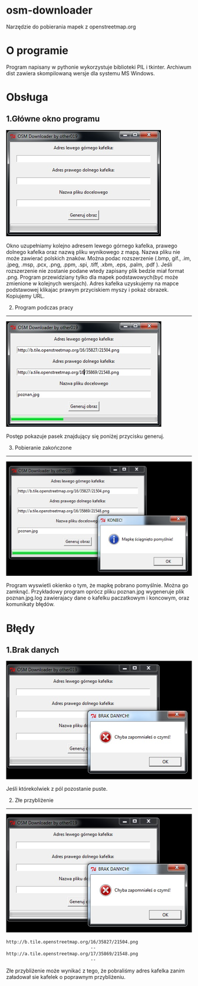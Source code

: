 osm-downloader
==============

Narzędzie do pobierania mapek z openstreetmap.org

O programie
===========
Program napisany w pythonie wykorzystuje biblioteki PIL i tkinter.  Archiwum dist zawiera skompilowaną wersje dla systemu MS Windows.

Obsługa
===============
1.Główne okno programu
----------------------

![](/README/mainwindow.jpg)

Okno uzupełniamy kolejno adresem lewego górnego kafelka, prawego dolnego kafelka oraz nazwą pliku wynikowego z mapą. Nazwa pliku nie może zawierać polskich znaków. Można podac rozszerzenie (.bmp, gif., .im, .jpeg, .msp, .pcx, .png, .ppm, .spi, .tiff, .xbm, .eps, .palm, .pdf ). Jeśli rozszerzenie nie zostanie podane wtedy zapisany plik bedzie miał format .png.
Program przewidziany tylko dla mapek podstawowych(być może zmienione w kolejnych wersjach). Adres kafelka uzyskujemy na mapce podstawowej klikajac prawym przyciskiem myszy i pokaż obrazek. Kopiujemy URL.

2. Program podczas pracy
----------------------------------
![](/README/programpodczaspracy.jpg)

Postęp pokazuje pasek znajdujący się poniżej przycisku generuj.

3. Pobieranie zakończone
----------------------------------
![](/README/sciagnietopomyslnie.jpg)

Program wyswietli okienko o tym, że mapkę pobrano pomyślnie. Można go zamknąć. Przykładowy program oprócz pliku poznan.jpg wygeneruje plik poznan.jpg.log zawierajacy dane o kafelku paczatkowym i koncowym, oraz komunikaty błędów.

Błędy
========================
1.Brak danych
-----------------------
![](/README/brakdanych.jpg)

Jeśli którekolwiek z pól pozostanie puste.

2. Złe przybliżenie
----------------------------
![](/README/brakdanych.jpg)

```
http://b.tile.openstreetmap.org/16/35827/21504.png
                                --
http://a.tile.openstreetmap.org/17/35869/21548.png
                                --
```
Złe przybliżenie może wynikać z tego, że pobraliśmy adres kafelka zanim załadował sie kafelek o poprawnym przybliżeniu.


